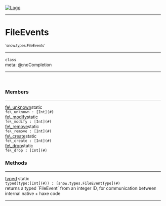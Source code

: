 
[![Logo](../../../images/logo.png)](../../../api/index.html)

---



<h1>FileEvents</h1>
<small>`snow.types.FileEvents`</small>



---

`class`
<span class="meta">
<br/>meta: @:noCompletion
</span>


---

&nbsp;
&nbsp;



<h3>Members</h3> <hr/><span class="member apipage">
                <a name="fe_unknown"><a class="lift" href="#fe_unknown">fe\_unknown</a></a><span class="inline-block static">static</span><div class="clear"></div><code class="signature apipage">fe\_unknown : [Int](#)</code><br/></span>
            <span class="small_desc_flat"></span><span class="member apipage">
                <a name="fe_modify"><a class="lift" href="#fe_modify">fe\_modify</a></a><span class="inline-block static">static</span><div class="clear"></div><code class="signature apipage">fe\_modify : [Int](#)</code><br/></span>
            <span class="small_desc_flat"></span><span class="member apipage">
                <a name="fe_remove"><a class="lift" href="#fe_remove">fe\_remove</a></a><span class="inline-block static">static</span><div class="clear"></div><code class="signature apipage">fe\_remove : [Int](#)</code><br/></span>
            <span class="small_desc_flat"></span><span class="member apipage">
                <a name="fe_create"><a class="lift" href="#fe_create">fe\_create</a></a><span class="inline-block static">static</span><div class="clear"></div><code class="signature apipage">fe\_create : [Int](#)</code><br/></span>
            <span class="small_desc_flat"></span><span class="member apipage">
                <a name="fe_drop"><a class="lift" href="#fe_drop">fe\_drop</a></a><span class="inline-block static">static</span><div class="clear"></div><code class="signature apipage">fe\_drop : [Int](#)</code><br/></span>
            <span class="small_desc_flat"></span>





<h3>Methods</h3> <hr/><span class="method apipage">
            <a name="typed"><a class="lift" href="#typed">typed</a></a> <span class="inline-block static">static</span><div class="clear"></div><code class="signature apipage">typed(type:[Int](#)<span></span>) : [snow.types.FileEventType](#)</code><br/><span class="small_desc_flat">returns a typed `FileEvent` from an integer ID, for communication between internal native + haxe code</span>
        </span>
    





---

&nbsp;
&nbsp;
&nbsp;
&nbsp;
